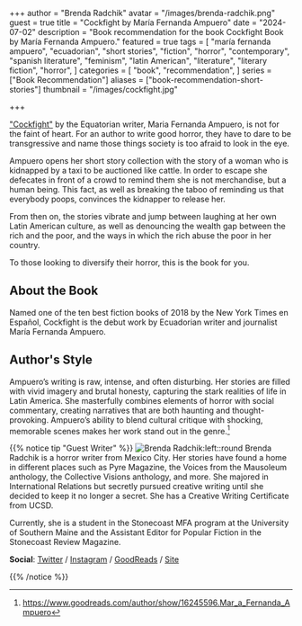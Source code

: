 +++
author = "Brenda Radchik"
avatar = "/images/brenda-radchik.png"
guest = true
title = "Cockfight by María Fernanda Ampuero"
date = "2024-07-02"
description = "Book recommendation for the book Cockfight Book by María Fernanda Ampuero."
featured = true
tags = [
    "maría fernanda ampuero",
    "ecuadorian",
    "short stories",
    "fiction",
    "horror",
    "contemporary",
    "spanish literature",
    "feminism",
    "latin American",
    "literature",
    "literary fiction",
    "horror",
]
categories = [
    "book",
    "recommendation",
]
series = ["Book Recommendation"]
aliases = ["book-recommendation-short-stories"]
thumbnail = "/images/cockfight.jpg"

+++

["Cockfight"](https://amzn.to/3zdovnM) by the Equatorian writer, Maria Fernanda Ampuero, is not for the faint of heart. For an author to write good horror, they have to dare to be transgressive and name those things society is too afraid to look in the eye.

Ampuero opens her short story collection with the story of a woman who is kidnapped by a taxi to be auctioned like cattle. In order to escape she defecates in front of a crowd to remind them she is not merchandise, but a human being. This fact, as well as breaking the taboo of reminding us that everybody poops, convinces the kidnapper to release her.

From then on, the stories vibrate and jump between laughing at her own Latin American culture, as well as denouncing the wealth gap between the rich and the poor, and the ways in which the rich abuse the poor in her country.

To those looking to diversify their horror, this is the book for you.

## About the Book

Named one of the ten best fiction books of 2018 by the New York Times en Español, Cockfight is the debut work by Ecuadorian writer and journalist María Fernanda Ampuero.

## Author's Style

Ampuero’s writing is raw, intense, and often disturbing. Her stories are filled with vivid imagery and brutal honesty, capturing the stark realities of life in Latin America. She masterfully combines elements of horror with social commentary, creating narratives that are both haunting and thought-provoking. Ampuero’s ability to blend cultural critique with shocking, memorable scenes makes her work stand out in the genre.[^1]

[^1]: https://www.goodreads.com/author/show/16245596.Mar_a_Fernanda_Ampuero

{{% notice tip "Guest Writer" %}}
![Brenda Radchik:left::round](/images/brenda-radchik.png)
Brenda Radchik is a horror writer from Mexico City. Her stories have found a home in different places such as Pyre Magazine, the Voices from the Mausoleum anthology, the Collective Visions anthology, and more. She majored in International Relations but secretly pursued creative writing until she decided to keep it no longer a secret. She has a Creative Writing Certificate from UCSD.

Currently, she is a student in the Stonecoast MFA program at the University of Southern Maine and the Assistant Editor for Popular Fiction in the Stonecoast Review Magazine.

**Social**: [Twitter](http://x.com/Radchik_1313) / [Instagram](https://www.instagram.com/brendaradchikwrites/) / [GoodReads](https://www.goodreads.com/author/show/23003794.Brenda_Radchik) / [Site](https://www.brendaradchik.com)

{{% /notice %}}
